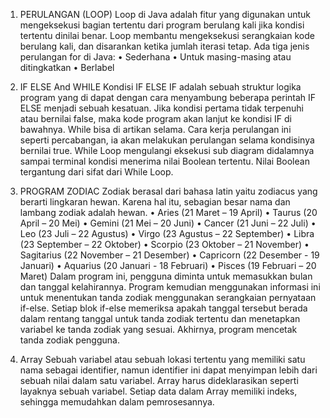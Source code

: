 1. PERULANGAN (LOOP)
Loop di Java adalah fitur yang digunakan untuk mengeksekusi bagian tertentu dari program berulang kali jika kondisi tertentu dinilai benar. Loop membantu mengeksekusi serangkaian kode berulang kali, dan disarankan ketika jumlah iterasi tetap.
Ada tiga jenis perulangan for di Java:
• Sederhana
• Untuk masing-masing atau ditingkatkan
• Berlabel

2. IF ELSE And WHILE
      Kondisi IF ELSE IF adalah sebuah struktur logika program yang di dapat dengan cara menyambung beberapa perintah IF ELSE menjadi sebuah kesatuan. Jika kondisi pertama tidak terpenuhi atau bernilai false, maka kode program akan lanjut ke kondisi IF di bawahnya. While bisa di artikan selama. Cara kerja perulangan ini seperti percabangan, ia akan melakukan perulangan selama kondisinya bernilai true. While Loop mengulangi eksekusi sub diagram didalamnya sampai terminal kondisi menerima nilai Boolean tertentu. Nilai Boolean tergantung dari sifat dari While Loop.

3. PROGRAM ZODIAC
      Zodiak berasal dari bahasa latin yaitu zodiacus yang berarti lingkaran hewan. Karena hal itu, sebagian besar nama dan lambang zodiak adalah hewan.
•  Aries (21 Maret – 19 April) 
• Taurus (20 April – 20 Mei) 
• Gemini (21 Mei – 20 Juni) 
• Cancer (21 Juni – 22 Juli) 
• Leo (23 Juli – 22 Agustus) 
• Virgo (23 Agustus – 22 September) 
• Libra (23 September – 22 Oktober) 
• Scorpio (23 Oktober – 21 November)
• Sagitarius (22 November – 21 Desember)
• Capricorn (22 Desember - 19 Januari)
• Aquarius (20 Januari - 18 Februari)
• Pisces (19 Februari – 20 Maret)
Dalam program ini, pengguna diminta untuk memasukkan bulan dan tanggal kelahirannya. Program kemudian menggunakan informasi ini untuk menentukan tanda zodiak menggunakan serangkaian pernyataan if-else. Setiap blok if-else memeriksa apakah tanggal tersebut berada dalam rentang tanggal untuk tanda zodiak tertentu dan menetapkan variabel ke tanda zodiak yang sesuai. Akhirnya, program mencetak tanda zodiak pengguna.

4. Array
      Sebuah variabel atau sebuah lokasi tertentu yang memiliki satu nama sebagai identifier, namun identifier ini dapat menyimpan lebih dari sebuah nilai dalam satu variabel. Array harus dideklarasikan seperti layaknya sebuah variabel.
Setiap data dalam Array memiliki indeks, sehingga memudahkan dalam pemrosesannya.

